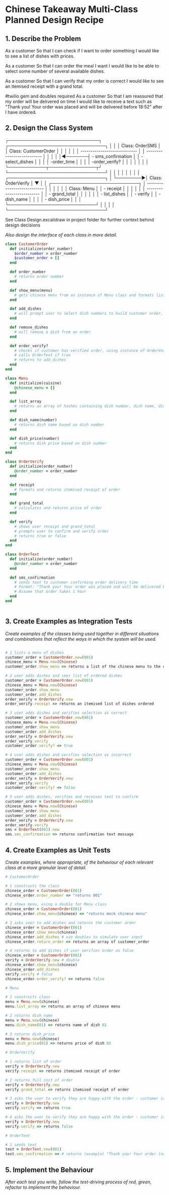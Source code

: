 # Chinese Takeaway Multi-Class Planned Design Recipe

## 1. Describe the Problem

As a customer
So that I can check if I want to order something
I would like to see a list of dishes with prices.

As a customer
So that I can order the meal I want
I would like to be able to select some number of several available dishes.

As a customer
So that I can verify that my order is correct
I would like to see an itemised receipt with a grand total.

#twilio gem and doubles required
As a customer
So that I am reassured that my order will be delivered on time
I would like to receive a text such as "Thank you! Your order was placed and will be delivered before 18:52" after I have ordered.

## 2. Design the Class System

┌─────────────────────────────┐        ┌───────────────────────────────┐
│                             │        │  Class: OrderSMS              │
│  Class: CustomerOrder       │        │                               │
│                             │        │ ----------------------------  │
│ --------------------------  │        │                               │
│                             │◄───────┤  - sms_confirmation           │
│  -select_dishes             │        │                               │
│  -order_time                │        │                               │
│  -order_verify?             │        │                               │
│                             │        │                               │
└────────────┬───────────────┬┘        └───────────────────────────────┘
             │               │
             │               │
             │               │
             │               │         ┌───────────────────────────────┐
             │               └────────►│  Class: OrderVerify           │
             ▼                         │                               │
┌────────────────────────────┐         │ ---------------------------   │
│                            │         │                               │
│  Class: Menu               │         │ - receipt                     │
│                            │         │                               │
│ -------------------------  │         │ - grand_total                 │
│                            │         │                               │
│ - list_dishes              │         │ - verify                      │
│ - dish_name                │         │                               │
│ - dish_price               │         │                               │
└────────────────────────────┘         │                               │
                                       │                               │
                                       └───────────────────────────────┘

See Class Design.excalidraw in project folder for further context behind design decisions

_Also design the interface of each class in more detail._

```ruby
class CustomerOrder
  def initialize(order_number)
    $order_number = order_number
    $customer_order = []
  end

  def order_number
    # returns order number
  end

  def show_menu(menu)
    # gets chinese menu from an instance of Menu class and formats list, storing in instance variable, returns to user
  end

  def add_dishes 
    # will prompt user to select dish numbers to build customer order, pushes dishes to $customer_order
  end

  def remove_dishes
    # will remove a dish from an order
  end

  def order_verify?
    # checks if customer has verified order, using instance of OrderVerify
    # calls OrderText if true
    # returns to add_dishes
  end
end

class Menu
  def initialize(cuisine)
    @chinese_menu = []
  end

  def list_array
    # returns an array of hashes containing dish number, dish name, dish price
  end

  def dish_name(number)
    # returns dish name based on dish number
  end

  def dish_price(number)
    # returns dish price based on dish number
  end
end

class OrderVerify
  def initialize(order_number)
    @order_number = order_number
  end

  def receipt
    # formats and returns itemised receipt of order
  end

  def grand_total
    # calculates and returns price of order
  end

  def verify
    # shows user receipt and grand_total
    # prompts user to confirm and verify order
    # returns true or false
  end
end

class OrderText
  def initialize(order_number)
    @order_number = order_number
  end

  def sms_confirmation
    # sends text to customer confirming order delivery time
    # Format: "Thank you! Your order was placed and will be delivered before 18:52"
    # Assume that order takes 1 hour
  end
end
    
```

## 3. Create Examples as Integration Tests

_Create examples of the classes being used together in different situations and
combinations that reflect the ways in which the system will be used._

```ruby

# 1 lists a menu of dishes
customer_order = CustomerOrder.new(001)
chinese_menu = Menu.new(Chinese)
customer_order.show_menu => returns a list of the chinese menu to the user

# 2 user adds dishes and sees list of ordered dishes
customer_order = CustomerOrder.new(001)
chinese_menu = Menu.new(Chinese)
customer_order.show_menu
customer_order.add_dishes
order_verify = OrderVerify.new
order_verify.receipt => returns an itemised list of dishes ordered

# 3 user adds dishes and verifies selection as correct
customer_order = CustomerOrder.new(001)
chinese_menu = Menu.new(Chinese)
customer_order.show_menu
customer_order.add_dishes
order_verify = OrderVerify.new
order_verify.verify
customer_order.verify? => true

# 4 user adds dishes and verifies selection as incorrect
customer_order = CustomerOrder.new(001)
chinese_menu = Menu.new(Chinese)
customer_order.show_menu
customer_order.add_dishes
order_verify = OrderVerify.new
order_verify.verify
customer_order.verify? => false

# 5 user adds dishes, verifies and receives text to confirm
customer_order = CustomerOrder.new(001)
chinese_menu = Menu.new(Chinese)
customer_order.show_menu
customer_order.add_dishes
order_verify = OrderVerify.new
order_verify.verify
sms = OrderText(001).new
sms.sms_confirmation => returns confirmation text message

```

## 4. Create Examples as Unit Tests

_Create examples, where appropriate, of the behaviour of each relevant class at
a more granular level of detail._

```ruby
# CustomerOrder

# 1 constructs the class
chinese_order = CustomerOrder(001)
chinese_order.order_number => "returns 001"

# 2 shows menu, using a double for Menu class
chinese_order = CustomerOrder(001)
chinese_order.show_menu(chinese) => "returns mock chinese menu"

# 3 asks user to add dishes and returns the customer order
chinese_order = CustomerOrder(001)
chinese_order.show_menu(chinese)
chinese_order.add_dishes # use doubles to simulate user input
chinese_order.return_order => returns an array of customer_order

# 4 returns to add dishes if user verifies order as false
chinese_order = CustomerOrder(001)
verify = OrderVerify.new # double
chinese_order.show_menu(chinese)
chinese_order.add_dishes
verify.verify # false
chinese_order.order_verify? => returns false

# Menu

# 1 constructs class
menu = Menu.new(chinese)
menu.list_array => returns an array of chinese menu

# 2 returns dish_name
menu = Menu.new(chinese)
menu.dish_name(01) => returns name of dish 01

# 3 returns dish_price
menu = Menu.new(chinese)
menu.dish_price(01) => returns price of dish 01

# OrderVerify

# 1 returns list of order
verify = OrderVerify.new
verify.receipt => returns itemised receipt of order

# 2 returns full cost of order
verify = OrderVerify.new
verify.grand_total => returns itemised receipt of order

# 3 asks the user to verify they are happy with the order - customer is happy
verify = OrderVerify.new
verify.verify => returns true

# 4 asks the user to verify they are happy with the order - customer is not happy
verify = OrderVerify.new
verify.verify => returns false

# OrderText

# 1 sends text
text = OrderText.new(001)
text.sms_confirmation => # returns (example) "Thank you! Your order (number) was placed and will be delivered before 18:52"
```

## 5. Implement the Behaviour

_After each test you write, follow the test-driving process of red, green,
refactor to implement the behaviour._


